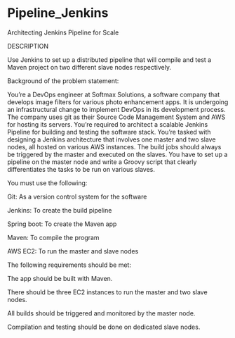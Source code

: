 # Pipeline_Jenkins
Architecting Jenkins Pipeline for Scale


DESCRIPTION

Use Jenkins to set up a distributed pipeline that will compile and test a Maven project on two different slave nodes respectively.

Background of the problem statement: 

You’re a DevOps engineer at Softmax Solutions, a software company that develops image filters for various photo enhancement apps. It is undergoing an infrastructural change to implement DevOps in its development process. The company uses git as their Source Code Management System and AWS for hosting its servers. You’re required to architect a scalable Jenkins Pipeline for building and testing the software stack. You’re tasked with designing a Jenkins architecture that involves one master and two slave nodes, all hosted on various AWS instances. The build jobs should always be triggered by the master and executed on the slaves. You have to set up a pipeline on the master node and write a Groovy script that clearly differentiates the tasks to be run on various slaves.

You must use the following: 

Git: As a version control system for the software

Jenkins: To create the build pipeline

Spring boot: To create the Maven app

Maven: To compile the program

AWS EC2: To run the master and slave nodes

The following requirements should be met: 

The app should be built with Maven.

There should be three EC2 instances to run the master and two slave nodes.

All builds should be triggered and monitored by the master node.

Compilation and testing should be done on dedicated slave nodes.
